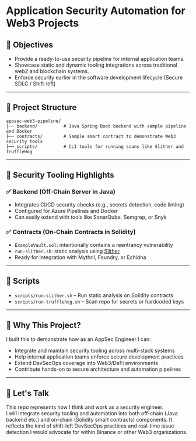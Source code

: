 
# Application Security Automation for Web3 Projects

## 🔐 Objectives

- Provide a ready-to-use security pipeline for internal application teams.
- Showcase static and dynamic tooling integrations across traditional web2 and blockchain systems.
- Enforce security earlier in the software development lifecycle (Secure SDLC / Shift-left)

---

## 📁 Project Structure

```
appsec-web3-pipeline/
├── backend/          # Java Spring Boot backend with sample pipeline and Docker
├── contracts/        # Sample smart contract to demonstrate Web3 security tools
├── scripts/          # CLI tools for running scans like Slither and TruffleHog
```

---

## 🧪 Security Tooling Highlights

### ✅ Backend (Off-Chain Server in Java)
- Integrates CI/CD security checks (e.g., secrets detection, code linting)
- Configured for Azure Pipelines and Docker
- Can easily extend with tools like SonarQube, Semgrep, or Snyk

### ✅ Contracts (On-Chain Contracts in Solidity)
- `ExampleVault.sol`: intentionally contains a reentrancy vulnerability
- `run-slither.sh`: static analysis using [Slither](https://github.com/crytic/slither)
- Ready for integration with Mythril, Foundry, or Echidna

---

## 🔁 Scripts

- `scripts/run-slither.sh` – Run static analysis on Solidity contracts
- `scripts/run-trufflehog.sh` – Scan repo for secrets or hardcoded keys

---

## 🧠 Why This Project?

I built this to demonstrate how as an AppSec Engineer I can:

- Integrate and maintain security tooling across multi-stack systems
- Help internal application teams enforce secure development practices
- Extend DevSecOps coverage into Web3/DeFi environments
- Contribute hands-on to secure architecture and automation pipelines

---

## 💬 Let's Talk

This repo represents how I think and work as a security engineer.  
I will integrate security tooling and automation into both off-chain (Java backend etc.) and on-chain (Solidity smart contracts) components.
It reflects the kind of shift-left DevSecOps practices and real-time issue detection I would advocate for within Binance or other Web3 organizations.
